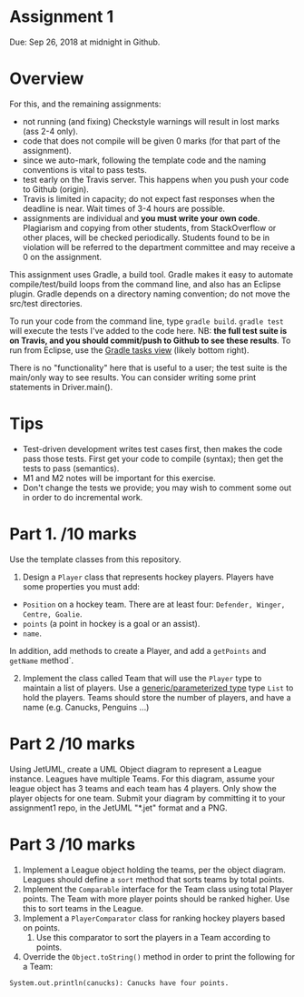 # Assignment 1

Due: Sep 26, 2018 at midnight in Github.

# Overview
For this, and the remaining assignments: 
- not running (and fixing) Checkstyle warnings will result in lost marks (ass 2-4 only).
- code that does not compile will be given 0 marks (for that part of the assignment).
- since we auto-mark, following the template code and the naming conventions is vital to pass tests. 
- test early on the Travis server. This happens when you push your code to Github (origin). 
- Travis is limited in capacity; do not expect fast responses when the deadline is near. Wait times of 3-4 hours are possible.
- assignments are individual and **you must write your own code**. Plagiarism and copying from other students, from StackOverflow or other places, will be checked periodically. Students found to be in violation will be referred to the department committee and may receive a 0 on the assignment.

This assignment uses Gradle, a build tool. Gradle makes it easy to automate compile/test/build loops from the command line, and also has an Eclipse plugin. Gradle depends on a directory naming convention; do not move the src/test directories. 

To run your code from the command line, type `gradle build`. `gradle test` will execute the tests I've added to the code here. NB: **the full test suite is on Travis, and you should commit/push to Github to see these results**.
To run from Eclipse, use the [Gradle tasks view](http://www.vogella.com/tutorials/EclipseGradle/article.html#using-the-gradle-tasks-view) (likely bottom right).

There is no "functionality" here that is useful to a user; the test suite is the main/only way to see results. You can consider writing some print statements in Driver.main().

# Tips
- Test-driven development writes test cases first, then makes the code pass those tests. First get your code to compile (syntax); then get the tests to pass (semantics).
- M1 and M2 notes will be important for this exercise.
- Don't change the tests we provide; you may wish to comment some out in order to do incremental work. 

# Part 1. /10 marks

Use the template classes from this repository. 

1. Design a `Player` class that represents hockey players. Players have some properties you must add:

- `Position` on a hockey team. There are at least four: `Defender, Winger, Centre, Goalie`.
- `points` (a point in hockey is a goal or an assist). 
- `name`.

In addition, add methods to create a Player, and add a `getPoints` and `getName` method`.

2. Implement the class called Team that will use the `Player` type to maintain a list of players. Use a [generic/parameterized type](https://docs.oracle.com/javase/tutorial/java/generics/types.html) type `List` to hold the players. Teams should store the number of players, and have a name (e.g. Canucks, Penguins ...) 

# Part 2 /10 marks
Using JetUML, create a UML Object diagram to represent a League instance. Leagues have multiple Teams. For this diagram, assume your league object has 3 teams and each team has 4 players. Only show the player objects for one team. Submit your diagram by committing it to your assignment1 repo, in the JetUML "*.jet" format and a PNG.

# Part 3  /10 marks
1. Implement a League object holding the teams, per the object diagram. Leagues should define a `sort` method that sorts teams by total points. 
1. Implement the `Comparable` interface for the Team class using total Player points. The Team with more player points should be ranked higher. Use this to sort teams in the League.
1. Implement a `PlayerComparator` class for ranking hockey players based on points. 
    1. Use this comparator to sort the players in a Team according to points.  
1. Override the `Object.toString()` method in order to print the following for a Team:

`System.out.println(canucks): Canucks have four points.`

